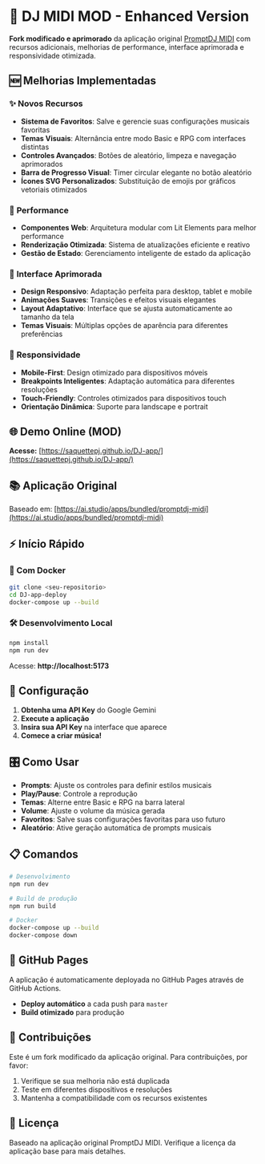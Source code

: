 # 🎵 DJ MIDI MOD - Enhanced Version

**Fork modificado e aprimorado** da aplicação original [PromptDJ MIDI](https://ai.studio/apps/bundled/promptdj-midi) com recursos adicionais, melhorias de performance, interface aprimorada e responsividade otimizada.

## 🆕 **Melhorias Implementadas**

### ✨ **Novos Recursos**
- **Sistema de Favoritos**: Salve e gerencie suas configurações musicais favoritas
- **Temas Visuais**: Alternância entre modo Basic e RPG com interfaces distintas
- **Controles Avançados**: Botões de aleatório, limpeza e navegação aprimorados
- **Barra de Progresso Visual**: Timer circular elegante no botão aleatório
- **Ícones SVG Personalizados**: Substituição de emojis por gráficos vetoriais otimizados

### 🚀 **Performance**
- **Componentes Web**: Arquitetura modular com Lit Elements para melhor performance
- **Renderização Otimizada**: Sistema de atualizações eficiente e reativo
- **Gestão de Estado**: Gerenciamento inteligente de estado da aplicação

### 🎨 **Interface Aprimorada**
- **Design Responsivo**: Adaptação perfeita para desktop, tablet e mobile
- **Animações Suaves**: Transições e efeitos visuais elegantes
- **Layout Adaptativo**: Interface que se ajusta automaticamente ao tamanho da tela
- **Temas Visuais**: Múltiplas opções de aparência para diferentes preferências

### 📱 **Responsividade**
- **Mobile-First**: Design otimizado para dispositivos móveis
- **Breakpoints Inteligentes**: Adaptação automática para diferentes resoluções
- **Touch-Friendly**: Controles otimizados para dispositivos touch
- **Orientação Dinâmica**: Suporte para landscape e portrait

## 🌐 **Demo Online (MOD)**
**Acesse:** [https://saquettepj.github.io/DJ-app/](https://saquettepj.github.io/DJ-app/)

## 📚 **Aplicação Original**
Baseado em: [https://ai.studio/apps/bundled/promptdj-midi](https://ai.studio/apps/bundled/promptdj-midi)

## ⚡ Início Rápido

### 🐳 Com Docker
```bash
git clone <seu-repositorio>
cd DJ-app-deploy
docker-compose up --build
```

### 🛠️ Desenvolvimento Local
```bash
npm install
npm run dev
```

Acesse: **http://localhost:5173**

## 🔑 Configuração

1. **Obtenha uma API Key** do Google Gemini
2. **Execute a aplicação**
3. **Insira sua API Key** na interface que aparece
4. **Comece a criar música!**

## 🎛️ Como Usar

- **Prompts**: Ajuste os controles para definir estilos musicais
- **Play/Pause**: Controle a reprodução
- **Temas**: Alterne entre Basic e RPG na barra lateral
- **Volume**: Ajuste o volume da música gerada
- **Favoritos**: Salve suas configurações favoritas para uso futuro
- **Aleatório**: Ative geração automática de prompts musicais

## 📋 Comandos

```bash
# Desenvolvimento
npm run dev

# Build de produção
npm run build

# Docker
docker-compose up --build
docker-compose down
```

## 🚀 **GitHub Pages**

A aplicação é automaticamente deployada no GitHub Pages através de GitHub Actions.
- **Deploy automático** a cada push para `master`
- **Build otimizado** para produção

## 🤝 **Contribuições**

Este é um fork modificado da aplicação original. Para contribuições, por favor:
1. Verifique se sua melhoria não está duplicada
2. Teste em diferentes dispositivos e resoluções
3. Mantenha a compatibilidade com os recursos existentes

## 📄 **Licença**

Baseado na aplicação original PromptDJ MIDI. Verifique a licença da aplicação base para mais detalhes.
